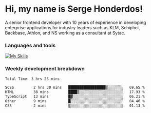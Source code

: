# Hi, my name is Serge Honderdos!

A senior frontend developer with 10 years of experience in developing enterprise applications for industry leaders such as KLM, Schiphol, Backbase, Athlon, and NS working as a consultant at Sytac.

### Languages and tools
[![My Skills](https://skillicons.dev/icons?i=js,ts,angular,react,vue,nodejs,sqlite,postgres,mongodb,git,azure)](#)

### Weekly development breakdown
<!--START_SECTION:waka-->

```txt
Total Time: 3 hrs 25 mins

SCSS         2 hrs 30 mins   █████████████████▒░░░░░░░   69.65 %
HTML         38 mins         ████▒░░░░░░░░░░░░░░░░░░░░   17.93 %
TypeScript   13 mins         █▓░░░░░░░░░░░░░░░░░░░░░░░   06.21 %
Other        9 mins          █░░░░░░░░░░░░░░░░░░░░░░░░   04.46 %
CSS          2 mins          ▒░░░░░░░░░░░░░░░░░░░░░░░░   01.13 %
```

<!--END_SECTION:waka-->
